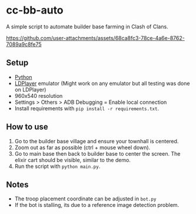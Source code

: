 # cc-bb-auto
A simple script to automate builder base farming in Clash of Clans.


https://github.com/user-attachments/assets/68ca8fc3-78ce-4a6e-8762-7089a9c8fe75



## Setup
- [Python](https://www.python.org/downloads/)
- [LDPlayer](https://www.ldplayer.net/) emulator (Might work on any emulator but all testing was done on LDPlayer)
- 960x540 resolution
- Settings > Others > ADB Debugging = Enable local connection
- Install requirements with `pip install -r requirements.txt`.

## How to use
1. Go to the builder base village and ensure your townhall is centered.
2. Zoom out as far as possible (ctrl + mouse wheel down).
3. Go to main base then back to builder base to center the screen. The elixir cart should be visible, similar to the demo.
4. Run the script with `python main.py`.

## Notes
- The troop placement coordinate can be adjusted in `bot.py`
- If the bot is stalling, its due to a reference image detection problem.
